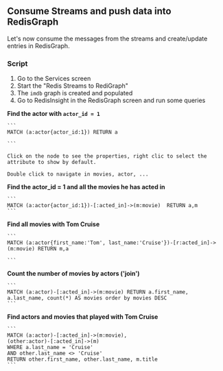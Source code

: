 
## Consume Streams and push data into RedisGraph

Let's now consume the messages from the streams and create/update entries in RedisGraph.

### Script

1. Go to the Services screen
2. Start the  "Redis Streams to RediGraph"
3. The `imdb` graph is created and populated
4. Go to RedisInsight in the RedisGraph screen and run some queries


**Find the actor with `actor_id = 1`**

    ```
    MATCH (a:actor{actor_id:1}) RETURN a

    ```

    Click on the node to see the properties, right clic to select the attribute to show by default.

    Double click to navigate in movies, actor, ...



**Find the actor_id = 1 and all the movies he has acted in**

    ```
    MATCH (a:actor{actor_id:1})-[:acted_in]->(m:movie)  RETURN a,m
    ```


**Find all movies with Tom Cruise**

    ```
    MATCH (a:actor{first_name:'Tom', last_name:'Cruise'})-[r:acted_in]->(m:movie) RETURN m,a

    ```

**Count the number of movies by actors ('join')**

    ```
    MATCH (a:actor)-[:acted_in]->(m:movie) RETURN a.first_name, a.last_name, count(*) AS movies order by movies DESC
    ```




**Find actors and movies that played with Tom Cruise**

    ```
    MATCH (a:actor)-[:acted_in]->(m:movie),
    (other:actor)-[:acted_in]->(m) 
    WHERE a.last_name = 'Cruise' 
    AND other.last_name <> 'Cruise' 
    RETURN other.first_name, other.last_name, m.title
    ```

    
    
